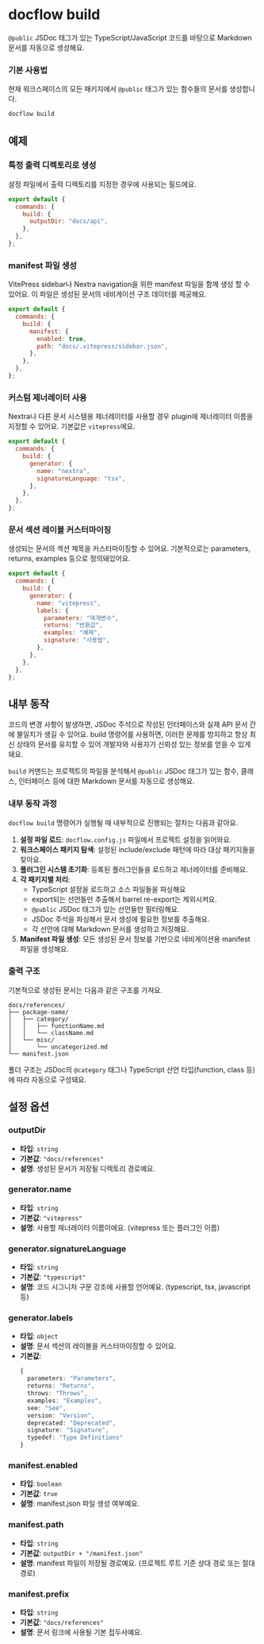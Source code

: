 # docflow build

`@public` JSDoc 태그가 있는 TypeScript/JavaScript 코드를 바탕으로 Markdown 문서를 자동으로 생성해요.

### 기본 사용법

현재 워크스페이스의 모든 패키지에서 `@public` 태그가 있는 함수들의 문서를 생성합니다.

```bash
docflow build
```

## 예제

### 특정 출력 디렉토리로 생성

설정 파일에서 출력 디렉토리를 지정한 경우에 사용되는 필드에요.  

```javascript
export default {
  commands: {
    build: {
      outputDir: "docs/api",
    },
  },
};
```

### manifest 파일 생성

VitePress sidebar나 Nextra navigation을 위한 manifest 파일을 함께 생성 할 수 있어요. 이 파일은 생성된 문서의 네비게이션 구조 데이터를 제공해요.

```javascript
export default {
  commands: {
    build: {
      manifest: {
        enabled: true,
        path: "docs/.vitepress/sidebar.json",
      },
    },
  },
};
```

### 커스텀 제너레이터 사용

Nextra나 다른 문서 시스템용 제너레이터를 사용할 경우 plugin에 제너레이터 이름을 지정할 수 있어요. 기본값은 `vitepress`에요.

```javascript
export default {
  commands: {
    build: {
      generator: {
        name: "nextra",
        signatureLanguage: "tsx",
      },
    },
  },
};
```

### 문서 섹션 레이블 커스터마이징

생성되는 문서의 섹션 제목을 커스터마이징할 수 있어요. 기본적으로는 parameters, returns, examples 등으로 정의돼있어요.

```javascript
export default {
  commands: {
    build: {
      generator: {
        name: "vitepress",
        labels: {
          parameters: "매개변수",
          returns: "반환값",
          examples: "예제",
          signature: "사용법",
        },
      },
    },
  },
};
```

## 내부 동작

코드의 변경 사항이 발생하면, JSDoc 주석으로 작성된 인터페이스와 실제 API 문서 간에 불일치가 생길 수 있어요. build 명령어를 사용하면, 이러한 문제를 방지하고 항상 최신 상태의 문서를 유지할 수 있어 개발자와 사용자가 신뢰성 있는 정보를 얻을 수 있게 돼요.

`build` 커맨드는 프로젝트의 파일을 분석해서 `@public` JSDoc 태그가 있는 함수, 클래스, 인터페이스 등에 대한 Markdown 문서를 자동으로 생성해요.

### 내부 동작 과정

`docflow build` 명령어가 실행될 때 내부적으로 진행되는 절차는 다음과 같아요.

1. **설정 파일 로드**: `docflow.config.js` 파일에서 프로젝트 설정을 읽어와요.
2. **워크스페이스 패키지 탐색**: 설정된 include/exclude 패턴에 따라 대상 패키지들을 찾아요.
3. **플러그인 시스템 초기화**: 등록된 플러그인들을 로드하고 제너레이터를 준비해요.
4. **각 패키지별 처리**:
   - TypeScript 설정을 로드하고 소스 파일들을 파싱해요
   - export되는 선언들만 추출해서 barrel re-export는 제외시켜요.
   - `@public` JSDoc 태그가 있는 선언들만 필터링해요.
   - JSDoc 주석을 파싱해서 문서 생성에 필요한 정보를 추출해요.
   - 각 선언에 대해 Markdown 문서를 생성하고 저장해요.
5. **Manifest 파일 생성**: 모든 생성된 문서 정보를 기반으로 네비게이션용 manifest 파일을 생성해요.

### 출력 구조

기본적으로 생성된 문서는 다음과 같은 구조를 가져요.

```
docs/references/
├── package-name/
│   ├── category/
│   │   ├── functionName.md
│   │   └── className.md
│   └── misc/
│       └── uncategorized.md
└── manifest.json
```

폴더 구조는 JSDoc의 `@category` 태그나 TypeScript 선언 타입(function, class 등)에 따라 자동으로 구성돼요.

## 설정 옵션

### outputDir

- **타입**: `string`
- **기본값**: `"docs/references"`
- **설명**: 생성된 문서가 저장될 디렉토리 경로예요.

### generator.name

- **타입**: `string`
- **기본값**: `"vitepress"`
- **설명**: 사용할 제너레이터 이름이에요. (vitepress 또는 플러그인 이름)

### generator.signatureLanguage

- **타입**: `string`
- **기본값**: `"typescript"`
- **설명**: 코드 시그니처 구문 강조에 사용할 언어예요. (typescript, tsx, javascript 등)

### generator.labels

- **타입**: `object`
- **설명**: 문서 섹션의 레이블을 커스터마이징할 수 있어요.
- **기본값**:
  ```typescript
  {
    parameters: "Parameters",
    returns: "Returns",
    throws: "Throws",
    examples: "Examples",
    see: "See",
    version: "Version",
    deprecated: "Deprecated",
    signature: "Signature",
    typedef: "Type Definitions"
  }
  ```

### manifest.enabled

- **타입**: `boolean`
- **기본값**: `true`
- **설명**: manifest.json 파일 생성 여부예요.

### manifest.path

- **타입**: `string`
- **기본값**: `outputDir + "/manifest.json"`
- **설명**: manifest 파일이 저장될 경로예요. (프로젝트 루트 기준 상대 경로 또는 절대 경로)

### manifest.prefix

- **타입**: `string`
- **기본값**: `"docs/references"`
- **설명**: 문서 링크에 사용될 기본 접두사예요.
